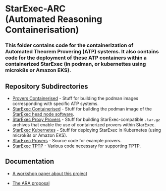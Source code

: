 # StarExec-ARC <br>(Automated Reasoning Containerisation)
### This folder contains code for the containerization of Automated Theorem Provering (ATP) systems. It also contains code for the deployment of these ATP containers within a containerized StarExec (in podman, or kubernettes using microk8s or Amazon EKS).

## Repository Subdirectories

- [Provers Containerised](provers-containerised/README.md) - Stuff for building the podman images corresponding with specific ATP systems.
- [StarExec Containerised](starexec-containerised/README.md) - Stuff for building the podman image of the [StarExec head node software](https://github.com/StarExecMiami/StarExec/).
- [StarExec Proxy Provers](starexec-proxy-provers/README.md) - Stuff for building StarExec-compatible `.tar.gz` archives that enable the use of containerized provers within StarExec.
- [StarExec Kubernetes](starexec-kubernetes/README.md) - Stuff for deploying StarExec in Kubernetes (using microk8s or Amazon EKS).
- [StarExec Provers](starexec-provers/README.md) - Source code for example provers.
- [StarExec TPTP](starexec-tptp/README.md) - Various code necessary for supporting TPTP.

## Documentation

- [A workshop paper about this project](https://www.eprover.org/EVENTS/IWIL-2024/IWIL-24-Preproceedings.pdf)

- [The ARA proposal](https://www.amazon.science/research-awards/recipients/geoffrey-sutcliffe)
